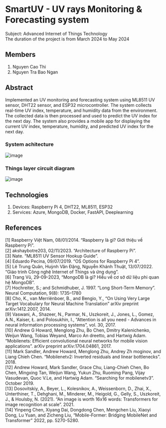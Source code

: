 # SmartUV - UV rays Monitoring & Forecasting system
Subject: Advanced Internet of Things Technology   
The duration of the project is from March 2024 to May 2024
## Members
1. Nguyen Cao Thi 
2. Nguyen Tra Bao Ngan 
## Abstract
Implemented an UV monitoring and forecasting system using ML8511 UV sensor, DHT22 sensor, and ESP32 microcontroller. The system collects real-time UV index, temperature, and humidity data from the environment. The collected data is then processed and used to predict the UV index for the next day. The system also provides a mobile app for displaying the current UV index, temperature, humidity, and predicted UV index for the next day.
### System achitecture
![image](https://github.com/user-attachments/assets/bbe96cb8-98c4-4def-9b5b-d10d6e60ff32)
### Things layer circuit diagram
![image](https://github.com/user-attachments/assets/4bbc803c-c867-4989-ab75-34434fba9370)

## Technologies
1. Devices: Raspberry Pi 4, DHT22, ML8511, ESP32
2. Services: Azure, MongoDB, Docker, FastAPI, Deeplearning

## References
[1] Raspberry Việt Nam, 08/01/2014. “Raspberry là gì? Giới thiệu về Raspberry Pi”.<br>
[2] akshaybotre203, 02/11/2023. “Architecture of Raspberry Pi”.   <br>
[3] Nate. “ML8511 UV Sensor Hookup Guide”.   <br>
[4] Eduardo Pecina, 09/07/2019. “OS Options for Raspberry Pi 4”.  <br>
[5] Lê Trung Quân, Huỳnh Văn Đặng, Nguyễn Khánh Thuật, 13/07/2022. “Giáo trình Công nghệ Internet of Things và ứng dụng”. <br>
[6] Trang Vũ, 29-09-2023, “MongoDB là gì? Hiểu về cơ sở dữ liệu phi quan hệ MongoDB”.    <br>
[7] Hochreiter, S.; and Schmidhuber, J. 1997. “Long Short-Term Memory”. Neural Computation, 9(8): 1735–1780   
[8] Cho, K., van Merriënboer, B., and Bengio, Y., “On Using Very Large Target Vocabulary for Neural Machine Translation” arXiv preprint arXiv:1412.2007, 2014.   
[9] Vaswani, A., Shazeer, N., Parmar, N., Uszkoreit, J., Jones, L., Gomez, A.N., Kaiser, Ł. and Polosukhin, I., “Attention is all you need - Advances in neural information processing systems”, vol. 30, 2017.      <br>
[10] Andrew G Howard, Menglong Zhu, Bo Chen, Dmitry Kalenichenko, Weijun Wang, Tobias Weyand, Marco An dreetto, and Hartwig Adam. “Mobilenets: Efficient convolutional neural networks for mobile vision applications”. arXiv preprint arXiv:1704.04861, 2017.    <br>
[11] Mark Sandler, Andrew Howard, Menglong Zhu, Andrey Zh moginov, and Liang Chieh Chen. “Mobilenetv2: Inverted residuals and linear bottlenecks”. 2018.   <br>
[12] Andrew Howard, Mark Sandler, Grace Chu, Liang-Chieh Chen, Bo Chen, Mingxing Tan, Weijun Wang, Yukun Zhu, Ruoming Pang, Vijay Vasudevan, Quoc V.Le, and Hartwig Adam. “Searching for mobilenetv3”. October 2019.   <br>
[13] Dosovitskiy, A., Beyer, L., Kolesnikov, A., Weissenborn, D., Zhai, X., Unterthiner, T., Dehghani, M., Minderer, M., Heigold, G., Gelly, S., Uszkoreit, J., & Houlsby, N. (2021). “An image is worth 16x16 words: Transformers for image recognition at scale”. 2021.   <br>
[14] Yinpeng Chen, Xiyang Dai, Dongdong Chen, Mengchen Liu, Xiaoyi Dong, Lu Yuan, and Zicheng Liu, “Mobile-Former: Bridging MobileNet and Transformer” 2022, pp. 5270-5280.  <br>

